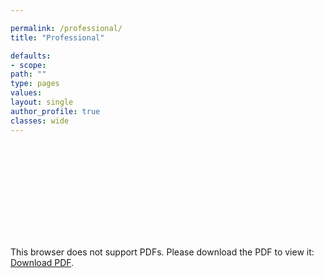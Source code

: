 ```yaml
---

permalink: /professional/
title: "Professional"

defaults:
- scope:
path: ""
type: pages
values:
layout: single
author_profile: true
classes: wide
---
```


<object data="https://harshgadodia.com/harshgadodia-resume.pdf" type="application/pdf" width="700px" height="700px">
    <embed src="https://harshgadodia.com/harshgadodia-resume.pdf">
        <p>This browser does not support PDFs. Please download the PDF to view it: <a href="https://harshgadodia.com/harshgadodia-resume.pdf">Download PDF</a>.</p>
    </embed>
</object>